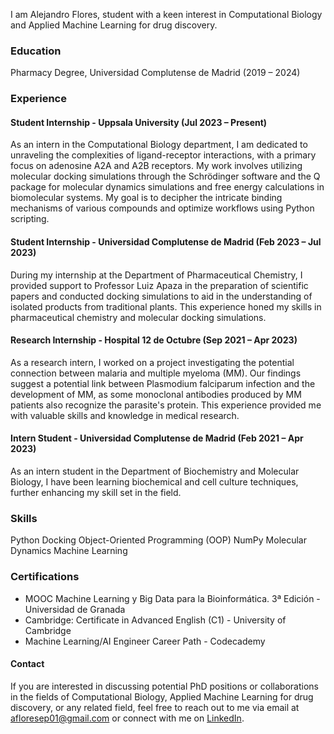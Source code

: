 I am Alejandro Flores, student with a keen interest in Computational Biology and Applied Machine Learning for drug discovery.

### Education
Pharmacy Degree, Universidad Complutense de Madrid (2019 – 2024)

### Experience
#### Student Internship - Uppsala University (Jul 2023 – Present)
As an intern in the Computational Biology department, I am dedicated to unraveling the complexities of ligand-receptor interactions, with a primary focus on adenosine A2A and A2B receptors. My work involves utilizing molecular docking simulations through the Schrödinger software and the Q package for molecular dynamics simulations and free energy calculations in biomolecular systems. My goal is to decipher the intricate binding mechanisms of various compounds and optimize workflows using Python scripting.

#### Student Internship - Universidad Complutense de Madrid (Feb 2023 – Jul 2023)
During my internship at the Department of Pharmaceutical Chemistry, I provided support to Professor Luiz Apaza in the preparation of scientific papers and conducted docking simulations to aid in the understanding of isolated products from traditional plants. This experience honed my skills in pharmaceutical chemistry and molecular docking simulations.

#### Research Internship - Hospital 12 de Octubre (Sep 2021 – Apr 2023)
As a research intern, I worked on a project investigating the potential connection between malaria and multiple myeloma (MM). Our findings suggest a potential link between Plasmodium falciparum infection and the development of MM, as some monoclonal antibodies produced by MM patients also recognize the parasite's protein. This experience provided me with valuable skills and knowledge in medical research.

#### Intern Student - Universidad Complutense de Madrid (Feb 2021 – Apr 2023)
As an intern student in the Department of Biochemistry and Molecular Biology, I have been learning biochemical and cell culture techniques, further enhancing my skill set in the field.

### Skills
Python 
Docking
Object-Oriented Programming (OOP)
NumPy
Molecular Dynamics
Machine Learning

### Certifications
- MOOC Machine Learning y Big Data para la Bioinformática. 3ª Edición - Universidad de Granada
- Cambridge: Certificate in Advanced English (C1) - University of Cambridge
- Machine Learning/AI Engineer Career Path - Codecademy

#### Contact
If you are interested in discussing potential PhD positions or collaborations in the fields of Computational Biology, Applied Machine Learning for drug discovery, or any related field, feel free to reach out to me via email at afloresep01@gmail.com or connect with me on [LinkedIn](https://www.linkedin.com/in/afloresep/).
